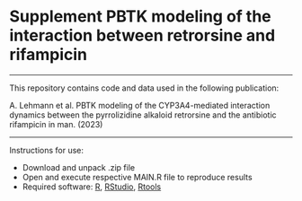 # Supplement PBTK modeling of the interaction between retrorsine and rifampicin

___

This repository contains code and data used in the following publication:

A. Lehmann et al. PBTK modeling of the CYP3A4-mediated interaction dynamics between the pyrrolizidine alkaloid retrorsine and the antibiotic rifampicin in man. (2023)


___

Instructions for use:
* Download and unpack .zip file
*	Open and execute respective MAIN.R file to reproduce results
*	Required software: [R](https://www.r-project.org/), [RStudio](https://support--rstudio-com.netlify.app/products/rstudio/download/), [Rtools](https://cran.r-project.org/bin/windows/Rtools/)
